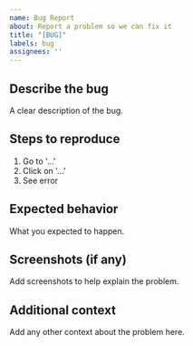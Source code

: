 ```yaml
---
name: Bug Report
about: Report a problem so we can fix it
title: "[BUG]"
labels: bug
assignees: ''
---
```


## Describe the bug
A clear description of the bug.

## Steps to reproduce
1. Go to '...'
2. Click on '...'
3. See error

## Expected behavior
What you expected to happen.

## Screenshots (if any)
Add screenshots to help explain the problem.

## Additional context
Add any other context about the problem here.
